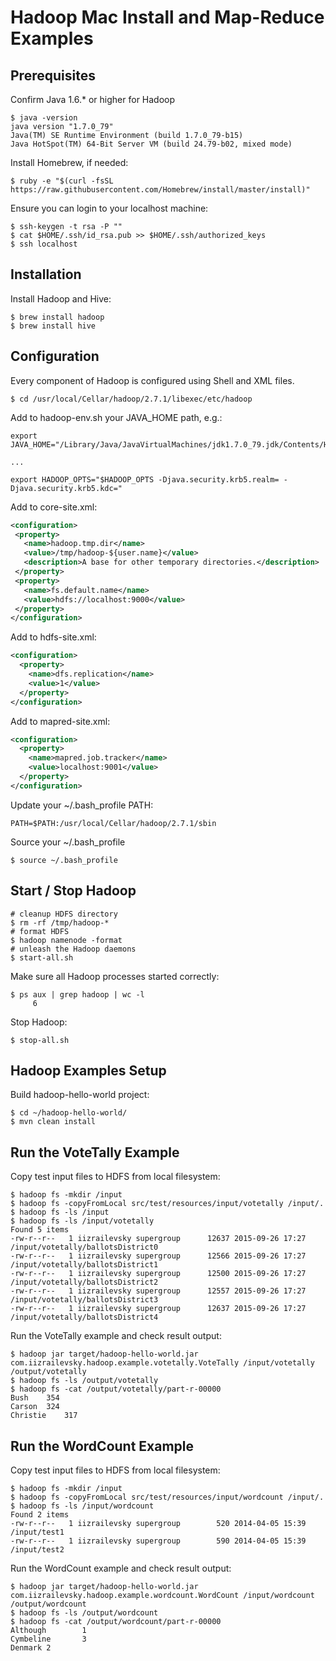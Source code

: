 # Hadoop Mac Install and Map-Reduce Examples

## Prerequisites

Confirm Java 1.6.* or higher for Hadoop

```shell
$ java -version
java version "1.7.0_79"
Java(TM) SE Runtime Environment (build 1.7.0_79-b15)
Java HotSpot(TM) 64-Bit Server VM (build 24.79-b02, mixed mode)
```

Install Homebrew, if needed:

```shell
$ ruby -e "$(curl -fsSL https://raw.githubusercontent.com/Homebrew/install/master/install)"
```

Ensure you can login to your localhost machine:

```shell
$ ssh-keygen -t rsa -P ""
$ cat $HOME/.ssh/id_rsa.pub >> $HOME/.ssh/authorized_keys
$ ssh localhost
```

## Installation

Install Hadoop and Hive:

```shell
$ brew install hadoop
$ brew install hive
```

## Configuration

Every component of Hadoop is configured using Shell and XML files.

```shell
$ cd /usr/local/Cellar/hadoop/2.7.1/libexec/etc/hadoop
```

Add to hadoop-env.sh your JAVA_HOME path, e.g.:

```shell
export JAVA_HOME="/Library/Java/JavaVirtualMachines/jdk1.7.0_79.jdk/Contents/Home"

...

export HADOOP_OPTS="$HADOOP_OPTS -Djava.security.krb5.realm= -Djava.security.krb5.kdc="
```

Add to core-site.xml:

```xml
<configuration>
 <property>
   <name>hadoop.tmp.dir</name>
   <value>/tmp/hadoop-${user.name}</value>
   <description>A base for other temporary directories.</description>
 </property>
 <property>
   <name>fs.default.name</name>
   <value>hdfs://localhost:9000</value>
 </property>
</configuration>
```

Add to hdfs-site.xml:

```xml
<configuration>
  <property>
    <name>dfs.replication</name>
    <value>1</value>
  </property>
</configuration>
```

Add to mapred-site.xml:

```xml
<configuration>
  <property>
    <name>mapred.job.tracker</name>
    <value>localhost:9001</value>
  </property>
</configuration>
```

Update your ~/.bash_profile PATH:

```shell
PATH=$PATH:/usr/local/Cellar/hadoop/2.7.1/sbin
```

Source your ~/.bash_profile

```shell
$ source ~/.bash_profile
```

## Start / Stop Hadoop
```shell
# cleanup HDFS directory
$ rm -rf /tmp/hadoop-*
# format HDFS
$ hadoop namenode -format
# unleash the Hadoop daemons
$ start-all.sh
```

Make sure all Hadoop processes started correctly:

```shell
$ ps aux | grep hadoop | wc -l
     6
```

Stop Hadoop:

```shell
$ stop-all.sh
```

## Hadoop Examples Setup

Build hadoop-hello-world project:

```shell
$ cd ~/hadoop-hello-world/
$ mvn clean install
```

## Run the VoteTally Example

Copy test input files to HDFS from local filesystem:

```shell
$ hadoop fs -mkdir /input
$ hadoop fs -copyFromLocal src/test/resources/input/votetally /input/.
$ hadoop fs -ls /input
$ hadoop fs -ls /input/votetally
Found 5 items
-rw-r--r--   1 iizrailevsky supergroup      12637 2015-09-26 17:27 /input/votetally/ballotsDistrict0
-rw-r--r--   1 iizrailevsky supergroup      12566 2015-09-26 17:27 /input/votetally/ballotsDistrict1
-rw-r--r--   1 iizrailevsky supergroup      12500 2015-09-26 17:27 /input/votetally/ballotsDistrict2
-rw-r--r--   1 iizrailevsky supergroup      12557 2015-09-26 17:27 /input/votetally/ballotsDistrict3
-rw-r--r--   1 iizrailevsky supergroup      12637 2015-09-26 17:27 /input/votetally/ballotsDistrict4
```

Run the VoteTally example and check result output:

```shell
$ hadoop jar target/hadoop-hello-world.jar com.iizrailevsky.hadoop.example.votetally.VoteTally /input/votetally /output/votetally
$ hadoop fs -ls /output/votetally
$ hadoop fs -cat /output/votetally/part-r-00000
Bush	354
Carson	324
Christie	317
```

## Run the WordCount Example

Copy test input files to HDFS from local filesystem:

```shell
$ hadoop fs -mkdir /input
$ hadoop fs -copyFromLocal src/test/resources/input/wordcount /input/.
$ hadoop fs -ls /input/wordcount
Found 2 items
-rw-r--r--   1 iizrailevsky supergroup        520 2014-04-05 15:39 /input/test1
-rw-r--r--   1 iizrailevsky supergroup        590 2014-04-05 15:39 /input/test2
```

Run the WordCount example and check result output:

```shell
$ hadoop jar target/hadoop-hello-world.jar com.iizrailevsky.hadoop.example.wordcount.WordCount /input/wordcount /output/wordcount
$ hadoop fs -ls /output/wordcount
$ hadoop fs -cat /output/wordcount/part-r-00000
Although        1
Cymbeline       3
Denmark 2
```


